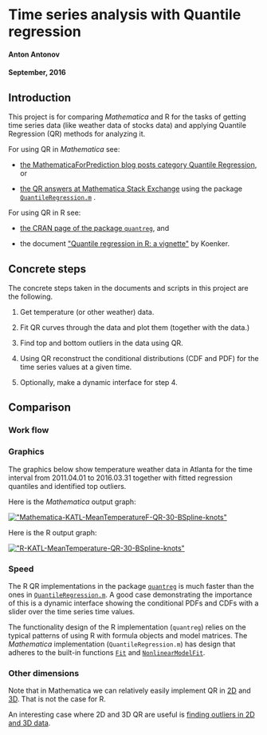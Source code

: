 # Time series analysis with Quantile regression
#### Anton Antonov
#### September, 2016

## Introduction

This project is for comparing *Mathematica* and R for the tasks of getting time series data (like weather data of stocks data) and applying Quantile Regression (QR) methods for analyzing it.

For using QR in *Mathematica* see:

- [the MathematicaForPrediction blog posts category Quantile Regression](https://mathematicaforprediction.wordpress.com/?s=quantile+regression), or

- [the QR answers at Mathematica Stack Exchange](http://mathematica.stackexchange.com/search?q=QuantileRegression.m) using the package [`QuantileRegression.m`](https://github.com/antononcube/MathematicaForPrediction/blob/master/QuantileRegression.m) .

For using QR in R see:

- [the CRAN page of the package `quantreg`](https://cran.r-project.org/web/packages/quantreg/index.html), and

- the document ["Quantile regression in R: a vignette"](https://cran.r-project.org/web/packages/quantreg/vignettes/rq.pdf) by Koenker.

## Concrete steps

The concrete steps taken in the documents and scripts in this project are the following.

1. Get temperature (or other weather) data.

2. Fit QR curves through the data and plot them (together with the data.)

3. Find top and bottom outliers in the data using QR.

4. Using QR reconstruct the conditional distributions (CDF and PDF) for the time series values at a given time.

5. Optionally, make a dynamic interface for step 4.


## Comparison

### Work flow

### Graphics

The graphics below show temperature weather data in Atlanta for the time interval from 2011.04.01 to 2016.03.31 together with fitted regression quantiles and identified top outliers.

Here is the *Mathematica* output graph:

[!["Mathematica-KATL-MeanTemperatureF-QR-30-BSpline-knots"](http://imgur.com/YDTcpCMl.png)](http://imgur.com/YDTcpCM.png)

Here is the R output graph:

[!["R-KATL-MeanTemperature-QR-30-BSpline-knots"](http://imgur.com/S0CCg4yl.png)](http://imgur.com/S0CCg4y.png)

### Speed 
The R QR implementations in the package [`quantreg`](https://cran.r-project.org/web/packages/quantreg/index.html) is much faster than the ones in [`QuantileRegression.m`](https://github.com/antononcube/MathematicaForPrediction/blob/master/QuantileRegression.m). A good case demonstrating the importance of this is a dynamic interface showing the conditional PDFs and CDFs with a slider over the time series time values.

The functionality design of the R implementation (`quantreg`) relies on the typical patterns of using R with formula objects and model matrices. The *Mathematica* implementation (`QuantileRegression.m`) has design that adheres to the built-in functions [`Fit`](https://reference.wolfram.com/language/ref/Fit.html) and [`NonlinearModelFit`](https://reference.wolfram.com/language/ref/NonlinearModelFit.html).


### Other dimensions

Note that in Mathematica we can relatively easily implement QR in [2D](https://mathematicaforprediction.wordpress.com/2014/11/03/directional-quantile-envelopes/) and [3D](https://mathematicaforprediction.wordpress.com/2014/11/16/directional-quantile-envelopes-in-3d/). That is not the case for R.

An interesting case where 2D and 3D QR are useful is [finding outliers in 2D and 3D data](https://mathematicaforprediction.wordpress.com/2016/04/30/finding-outliers-in-2d-and-3d-numerical-data/).

